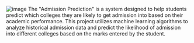 ![image](https://github.com/abhiramseshu/abhicmr_opensource/assets/162886598/cd72c01b-15bb-4335-9e68-9072cfeb314d)
The "Admission Prediction" is a system designed to help students predict which colleges they are likely to get admission into based on their academic performance. This project utilizes machine learning algorithms to analyze historical admission data and predict the likelihood of admission into different colleges based on the marks entered by the student.

